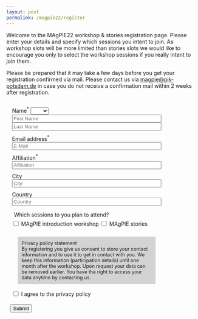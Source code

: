 ```yaml
---
layout: post
permalink: /magpie22/register
---
```


<style>
 .form {
   padding: 10px;
   width: 80%;
 }
 .privacy {
   padding: 10px;
   margin: 20px 20px 10px 20px;
   background-color: lightgrey;
   font-size: 90%;
 }
 .input {
   width: 100%;
 }

 .form-group {
   padding: 5px;
 }
</style>

Welcome to the MAgPIE22 workshop & stories registration page. Please enter your details and specify which sessions you intent to join. As workshop slots will be more limited than stories slots we would like to encourage you only to select the workshop sessions if you really intent to join them.

Please be prepared that it may take a few days before you get your registration confirmed via mail. Please contact us via <magpie@pik-potsdam.de> in case you do not receive a confirmation mail within 2 weeks after registration.

<form class="form" accept-charset="UTF-8" action="https://rse.pik-potsdam.de/magpie/registration/2022.php" method="POST" enctype="multipart/form-data">

  <div class="form-group">
    <label>Name<sup>*</sup></label>
    <select name="title">
       <option></option>
       <option>Ms</option>
       <option>Mr</option>
       <option>Dr</option>
       <option>Prof</option>
    </select>
    <input class="input" type="text" name="first_name" placeholder="First Name" required>
    <input class="input" type="text" name="last_name" placeholder="Last Name" required>
  </div>
  <div class="form-group">
    <label>Email address<sup>*</sup></label>
    <input class="input" type="email" name="email" placeholder="E-Mail" required>
  </div>
  <div class="form-group">
    <label>Affiliation<sup>*</sup></label>
    <input class="input" type="text" name="affiliation" placeholder="Affiliation" required>
  </div>
  <div class="form-group">
    <label>City</label>
    <input class="input" type="text" name="city" placeholder="City" required>
  </div>
  <div class="form-group">
    <label>Country</label>
    <input class="input" type="text" name="country" placeholder="Country" required>
  </div>

  <div class="form-group">
    <div class="form-group">
      <label>Which sessions to you plan to attend?</label>
    </div>
    <input type="checkbox" name="participate_workshop">
    <label>MAgPIE introduction workshop</label>
    <input type="checkbox" name="participate_stories">
    <label>MAgPIE stories</label>
  </div>

  <div class="privacy">
  <div> Privacy policy statement </div>
  By registering you give us consent to store your contact information and to use it to get in contact with you.
  We keep this information (participation details) until one month after the workshop. Upon request your data can be removed earlier.
  You have the right to access your data anytime by contacting us.
  </div>
  <div class="form-group">
    <input type="checkbox" name="dataprotectionpolicy" required>
    <label>I agree to the privacy policy</label>
  </div>

  <button type="submit" class="btn btn-primary">Submit</button>
</form>
